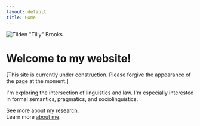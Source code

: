 ```yaml
---
layout: default
title: Home
---
```


![Tilden "Tilly" Brooks](/assets/img/headshot.jpg)

# Welcome to my website! 

[This site is currently under construction.  Please forgive the appearance of the page at the moment.]

I'm exploring the intersection of linguistics and law.  I'm especially interested in formal semantics, pragmatics, and sociolinguistics.

See more about my [research](/research).  
Learn more [about me](/about).  
